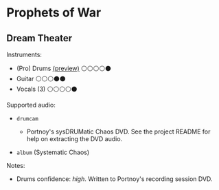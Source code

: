 # Prophets of War

## Dream Theater

Instruments:

  * (Pro) Drums [(preview)](http://pages.cs.wisc.edu/~tolly/customs/?title=prophets-of-war&artist=dream-theater) ⚪️⚪️⚪️⚪️⚫️
  * Guitar ⚪️⚪️⚪️⚫️⚫️
  * Vocals (3) ⚪️⚪️⚪️⚪️⚫️

Supported audio:

  * `drumcam`

    * Portnoy's sysDRUMatic Chaos DVD. See the project README for help on extracting the DVD audio.

  * `album` (Systematic Chaos)

Notes:

  * Drums confidence: *high*. Written to Portnoy's recording session DVD.

